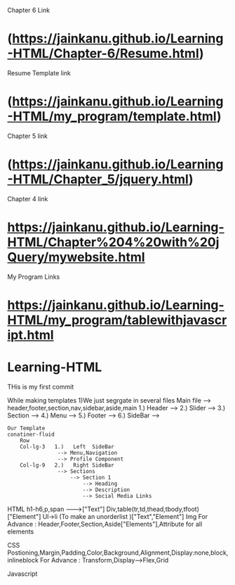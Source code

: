 Chapter 6 Link
# (https://jainkanu.github.io/Learning-HTML/Chapter-6/Resume.html)

Resume Template link
# (https://jainkanu.github.io/Learning-HTML/my_program/template.html)

Chapter 5 link
# (https://jainkanu.github.io/Learning-HTML/Chapter_5/jquery.html)

Chapter 4 link
# https://jainkanu.github.io/Learning-HTML/Chapter%204%20with%20jQuery/mywebsite.html

My Program Links
# https://jainkanu.github.io/Learning-HTML/my_program/tablewithjavascript.html
# Learning-HTML
THis is my first commit

While making templates
    1)We just segrgate in several files
        Main file -->
        header,footer,section,nav,sidebar,aside,main
        1.)   Header -->
        2.)   Slider -->
        3.)   Section -->
        4.)   Menu -->
        5.)   Footer -->
        6.)   SideBar -->

    Our Template
    conatiner-fluid
        Row
        Col-lg-3   1.)   Left  SideBar
                    --> Menu,Navigation
                    --> Profile Component
        Col-lg-9   2.)   Right SideBar
                    --> Sections
                        --> Section 1
                            --> Heading
                            --> Description
                            --> Social Media Links
HTML
    h1-h6,p,span --->["Text"]
    Div,table(tr,td,thead,tbody,tfoot) ["Element"]
    Ul->li (To make an unorderlist )["Text","Element"]
    Img
    For Advance : Header,Footer,Section,Aside["Elements"],Attribute for all elements

CSS
    Postioning,Margin,Padding,Color,Background,Alignment,Display:none,block,inlineblock
    For Advance : Transform,Display-->Flex,Grid

Javascript

